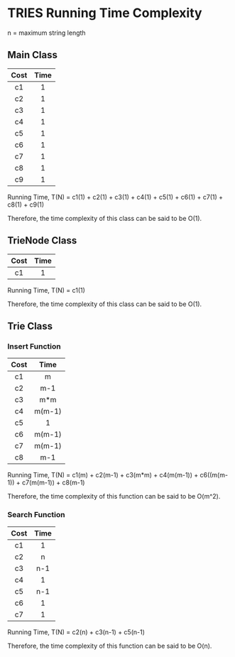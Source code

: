 # TRIES Running Time Complexity

n = maximum string length

## Main Class

| Cost | Time |
|:-:|:-:|
| c1 | 1 |
| c2 | 1 |
| c3 | 1 |
| c4 | 1 |
| c5 | 1 |
| c6 | 1 |
| c7 | 1 |
| c8 | 1 |
| c9 | 1 |

Running Time, T(N) = c1(1) + c2(1) + c3(1) + c4(1) + c5(1) + c6(1) + c7(1) + c8(1) + c9(1)

Therefore, the time complexity of this class can be said to be O(1).

## TrieNode Class

| Cost | Time |
|:-:|:-:|
| c1 | 1 |

Running Time, T(N) = c1(1)

Therefore, the time complexity of this class can be said to be O(1).

## Trie Class

### Insert Function

| Cost | Time |
|:-:|:-:|
| c1 | m |
| c2 | m-1 |
| c3 | m*m |
| c4 | m(m-1) |
| c5 | 1 |
| c6 | m(m-1) |
| c7 | m(m-1) |
| c8 | m-1 |

Running Time, T(N) = c1(m) + c2(m-1) + c3(m*m) + c4(m(m-1)) + c6((m(m-1)) + c7(m(m-1)) + c8(m-1)

Therefore, the time complexity of this function can be said to be O(m^2).

### Search Function

| Cost | Time |
|:-:|:-:|
| c1 | 1 |
| c2 | n |
| c3 | n-1 |
| c4 | 1 |
| c5 | n-1 |
| c6 | 1 |
| c7 | 1 |

Running Time, T(N) = c2(n) + c3(n-1) + c5(n-1)

Therefore, the time complexity of this function can be said to be O(n).
